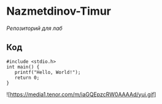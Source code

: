 # Nazmetdinov-Timur
_Репозиторий для лаб_
## Код
```
#include <stdio.h>
int main() {
   printf("Hello, World!");
   return 0;
}
```
![https://media1.tenor.com/m/iaGQEpzcRW0AAAAd/yui.gif]
